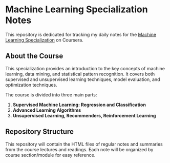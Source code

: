 # Machine Learning Specialization Notes

This repository is dedicated for tracking my daily notes for the [Machine Learning Specialization](https://www.coursera.org/specializations/machine-learning-introduction) on Coursera.

## About the Course
This specialization provides an introduction to the key concepts of machine learning, data mining, and statistical pattern recognition. It covers both supervised and unsupervised learning techniques, model evaluation, and optimization techniques.

The course is divided into three main parts:
1. **Supervised Machine Learning: Regression and Classification**
2. **Advanced Learning Algorithms**
3. **Unsupervised Learning, Recommenders, Reinforcement Learning**

## Repository Structure
This repository will contain the HTML files of regular notes and summaries from the course lectures and readings. Each note will be organized by course section/module for easy reference.
